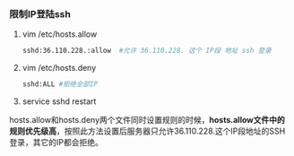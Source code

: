 ### 限制IP登陆ssh

1. vim /etc/hosts.allow

   ```bash
   sshd:36.110.228.:allow  #允许 36.110.228. 这个 IP段 地址 ssh 登录
   ```

2. vim /etc/hosts.deny

   ```bash
   sshd:ALL #拒绝全部IP
   ```

3. service sshd restart

hosts.allow和hosts.deny两个文件同时设置规则的时候，**hosts.allow文件中的规则优先级高**，按照此方法设置后服务器只允许36.110.228.这个IP段地址的SSH登录，其它的IP都会拒绝。

